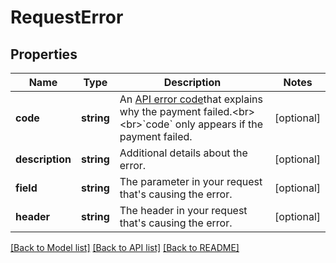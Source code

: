 # RequestError

## Properties
Name | Type | Description | Notes
------------ | ------------- | ------------- | -------------
**code** | **string** | An [API error code](https://docs.payments.service.gov.uk/api_reference/#gov-uk-pay-api-error-codes)that explains why the payment failed.&lt;br&gt;&lt;br&gt;&#x60;code&#x60; only appears if the payment failed. | [optional] 
**description** | **string** | Additional details about the error. | [optional] 
**field** | **string** | The parameter in your request that&#x27;s causing the error. | [optional] 
**header** | **string** | The header in your request that&#x27;s causing the error. | [optional] 

[[Back to Model list]](../../README.md#documentation-for-models) [[Back to API list]](../../README.md#documentation-for-api-endpoints) [[Back to README]](../../README.md)

